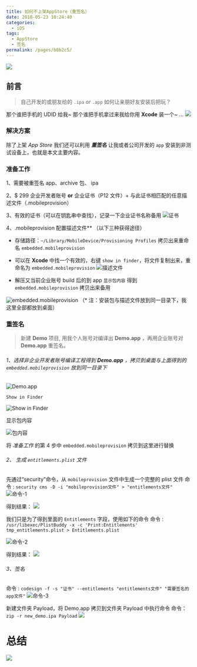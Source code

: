 ```yaml
---
title: 如何不上架AppStore（重签名）
date: 2018-05-23 10:24:40
categories: 
  - iOS
tags: 
  - AppStore
  - 签名
permalink: /pages/b8b2c5/
---
```


![](https://static.zhmbo.cn/img/600-20200903010552846.png)

## 前言

> 自己开发的或朋友给的 `.ipa` _or_ `.app` 如何让亲朋好友安装后把玩？

那个谁把手机的 UDID 给我~
那个谁把手机拿过来我给你用 **Xcode** 装一个~
...
![](https://static.zhmbo.cn/img/strip-20200903010603707.gif)

### 解决方案

除了上架 _App Store_ 我们还可以利用 **_重签名_** 让我或者公司开发的 `app` 安装到非测试设备上，也就是本文主要内容。

### 准备工作

1、需要被重签名 app、archive 包、 ipa

2、\$ 299 企业开发者账号 **or** 企业证书（P12 文件）+ 与此证书相匹配的任意描述文件（.mobileprovision）

3、有效的证书（可以在钥匙串中查找），记录一下企业证书名称备用
![证书](https://static.zhmbo.cn/img/600-20200903010613926.png)

4、.mobileprovision 配置描述文件\*\* （以下三种获得途径）

- 存储路径：`~/Library/MobileDevice/Provisioning Profiles` 拷贝出来重命名 `embedded.mobileprovision`

- 可以在 **Xcode** 中找一个有效的，右键 `show in finder`，将文件复制出来，重命名为 `embedded.mobileprovision`
  ![描述文件](https://static.zhmbo.cn/img/600.jpeg)

- 解压又当前企业账号 build 后的到 app `显示包内容` 得到 `embedded.mobileprovision` 拷贝出来备用

![embedded.mobileprovision](https://upload-images.jianshu.io/upload_images/1874013-bfe1a8fdc5d9ffdc.png?imageMogr2/auto-orient/strip%7CimageView2/2/w/600)
（\* 注：安装包与描述文件放到同一目录下，我这里全部都放到桌面）

### 重签名

> 新建 **Demo** 项目, 用我个人账号对编译出 **Demo.app** ，再用企业账号对 **Demo.app** 重签名。

###### 1、选择非企业开发者账号编译工程得到 **Demo.app** ，拷贝到桌面与上面得到的 `embedded.mobileprovision` 放到同一目录下

![Demo.app](https://static.zhmbo.cn/img/600-20200903010633651.png)

`Show in Finder`

![Show in Finder](https://static.zhmbo.cn/img/400-20200903010643869.png)

显示包内容

![包内容](https://static.zhmbo.cn/img/400-20200903010653155.png)

将 _准备工作_ 的第 4 步中 `embedded.mobileprovision` 拷贝到这里进行替换

###### 2、 生成 `entitlements.plist` 文件

先通过“security”命令，从 `mobileprovision` 文件中生成一个完整的 plist 文件
命令 : `security cms -D -i "mobileprovision文件" > "entitlements文件"`
![命令-1](https://upload-images.jianshu.io/upload_images/1874013-cb02850c9a40e7f5.png?imageMogr2/auto-orient/strip%7CimageView2/2/w/800)

得到结果：
![](https://static.zhmbo.cn/img/600-20200903010701514.png)

我们只是为了得到里面的 `Entitlements` 字段，使用如下的命令
命令 : `/usr/libexec/PlistBuddy -x -c 'Print:Entitlements' tmp_entitlements.plist > Entitlements.plist`

![命令-2](https://upload-images.jianshu.io/upload_images/1874013-452af46e42c1a8c8.png?imageMogr2/auto-orient/strip%7CimageView2/2/w/800)

得到结果：
![](https://static.zhmbo.cn/img/600-20200903010710264.png)

###### 3、签名

命令 : `codesign -f -s "证书" --entitlements "entitlements文件" "需要签名的app文件"`
![命令-3](https://upload-images.jianshu.io/upload_images/1874013-d4f334fdd6237147.png?imageMogr2/auto-orient/strip%7CimageView2/2/w/800)

新建文件夹 Payload，将 Demo.app 拷贝到文件夹 Payload 中执行命令
命令：`zip -r new_demo.ipa Payload`
![](https://upload-images.jianshu.io/upload_images/1874013-3fbb0b943044a005.png?imageMogr2/auto-orient/strip%7CimageView2/2/w/800)

# 总结

![](https://static.zhmbo.cn/img/1240-20200903010717991.png)
